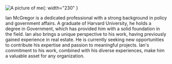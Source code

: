 

![A picture of me](https://rodneylafuente.com/assets/B3861A81-C522-42C1-81B3-2778E8EBA382.jpeg){: width="230" }



Ian McGregor is a dedicated professional with a strong background in policy and government affairs. A graduate of Harvard University, he holds a degree in Government, which has provided him with a solid foundation in the field. Ian also brings a unique perspective to his work, having previously gained experience in real estate. He is currently seeking new opportunities to contribute his expertise and passion to meaningful projects. Ian's commitment to his work, combined with his diverse experiences, make him a valuable asset for any organization.
